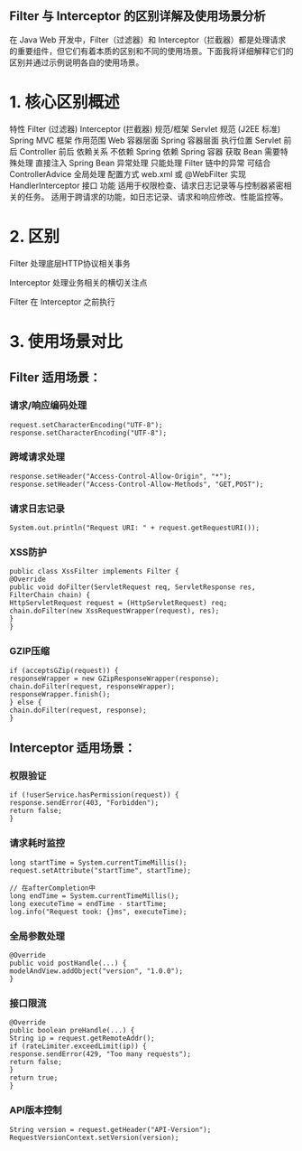 ## Filter 与 Interceptor 的区别详解及使用场景分析

在 Java Web 开发中，Filter（过滤器）和 Interceptor（拦截器）都是处理请求的重要组件，但它们有着本质的区别和不同的使用场景。下面我将详细解释它们的区别并通过示例说明各自的使用场景。

# 1. 核心区别概述

特性 Filter (过滤器)                             Interceptor (拦截器)
规范/框架 Servlet 规范 (J2EE 标准)                     Spring MVC 框架
作用范围 Web 容器层面 Spring 容器层面
执行位置 Servlet 前后 Controller 前后
依赖关系 不依赖 Spring 依赖 Spring 容器
获取 Bean 需要特殊处理 直接注入 Spring Bean
异常处理 只能处理 Filter 链中的异常 可结合 ControllerAdvice 全局处理
配置方式 web.xml 或 @WebFilter 实现 HandlerInterceptor 接口
功能 适用于权限检查、请求日志记录等与控制器紧密相关的任务。 适用于跨请求的功能，如日志记录、请求和响应修改、性能监控等。

# 2. 区别

Filter 处理底层HTTP协议相关事务

Interceptor 处理业务相关的横切关注点

Filter 在 Interceptor 之前执行

# 3. 使用场景对比

## Filter 适用场景：

### 请求/响应编码处理

```
request.setCharacterEncoding("UTF-8");
response.setCharacterEncoding("UTF-8");
```

### 跨域请求处理

```
response.setHeader("Access-Control-Allow-Origin", "*");
response.setHeader("Access-Control-Allow-Methods", "GET,POST");
```

### 请求日志记录

```
System.out.println("Request URI: " + request.getRequestURI());
```

### XSS防护

```
public class XssFilter implements Filter {
@Override
public void doFilter(ServletRequest req, ServletResponse res, FilterChain chain) {
HttpServletRequest request = (HttpServletRequest) req;
chain.doFilter(new XssRequestWrapper(request), res);
}
}
```

### GZIP压缩

```
if (acceptsGZip(request)) {
responseWrapper = new GZipResponseWrapper(response);
chain.doFilter(request, responseWrapper);
responseWrapper.finish();
} else {
chain.doFilter(request, response);
}
```

## Interceptor 适用场景：

### 权限验证

```
if (!userService.hasPermission(request)) {
response.sendError(403, "Forbidden");
return false;
}
```

### 请求耗时监控

```
long startTime = System.currentTimeMillis();
request.setAttribute("startTime", startTime);

// 在afterCompletion中
long endTime = System.currentTimeMillis();
long executeTime = endTime - startTime;
log.info("Request took: {}ms", executeTime);
```

### 全局参数处理

```
@Override
public void postHandle(...) {
modelAndView.addObject("version", "1.0.0");
}

```

### 接口限流

```
@Override
public boolean preHandle(...) {
String ip = request.getRemoteAddr();
if (rateLimiter.exceedLimit(ip)) {
response.sendError(429, "Too many requests");
return false;
}
return true;
}
```

### API版本控制

```
String version = request.getHeader("API-Version");
RequestVersionContext.setVersion(version);
```